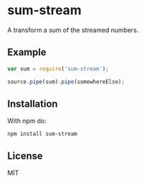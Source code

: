 # sum-stream

A transform a sum of the streamed numbers.

## Example

``` js
var sum = require('sum-stream');

source.pipe(sum).pipe(somewhereElse);
```

## Installation

With npm do:

```
npm install sum-stream
```

## License

MIT
